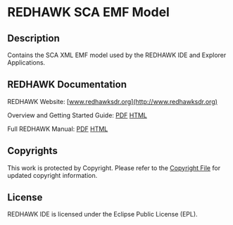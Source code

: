 # REDHAWK SCA EMF Model
 
## Description

Contains the SCA XML EMF model used by the REDHAWK IDE and Explorer Applications.
 
## REDHAWK Documentation

REDHAWK Website: [www.redhawksdr.org](http://www.redhawksdr.org)

Overview and Getting Started Guide: [PDF](http://sourceforge.net/projects/redhawksdr/files/redhawk-doc/1.10.0/REDHAWK_Overview_v1.10.0.pdf/download "PDF") [HTML](http://redhawksdr.github.com/Documentation/gettingstarted/main.html "HTML")

Full REDHAWK Manual: [PDF](http://sourceforge.net/projects/redhawksdr/files/redhawk-doc/1.10.0/REDHAWK_Manual_v1.10.0.pdf/download "PDF") [HTML](http://redhawksdr.github.com/Documentation/main.html "HTML")
 
## Copyrights

This work is protected by Copyright. Please refer to the [Copyright File](COPYRIGHT) for updated copyright           information.

## License

REDHAWK IDE is licensed under the Eclipse Public License (EPL).
